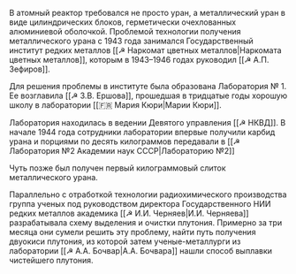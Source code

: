 

В атомный реактор требовался не просто уран, а металлический уран в виде цилиндрических блоков, герметически очехлованных алюминиевой оболочкой. Проблемой технологии получения металлического урана с 1943 года занимался Государственный институт редких металлов [[☭ Наркомат цветных металлов|Наркомата цветных металлов]], которым в 1943–1946 годах руководил [[☭ А.П. Зефиров]].

Для решения проблемы в институте была образована Лаборатория № 1. Ее возглавила [[☭ З.В. Ершова]], прошедшая в тридцатые годы хорошую школу в лаборатории [[🇫🇷 Мария Кюри|Марии Кюри]].

Лаборатория находилась в ведении Девятого управления [[☭ НКВД]]. В начале 1944 года сотрудники лаборатории впервые получили карбид урана и порциями по десять килограммов передавали в [[☭ Лаборатория №2 Академии наук СССР|Лабораторию №2]] 

Чуть позже был получен первый килограммовый слиток металлического урана.

Параллельно с отработкой технологии радиохимического производства группа ученых под руководством директора Государственного НИИ редких металлов академика [[☭ И.И. Черняев|И.И. Черняева]] разрабатывала схему выделения и очистки плутония. Примерно за три месяца они сумели решить эту проблему, найти путь получения двуокиси плутония, из которой затем ученые-металлурги из лаборатории [[☭ А.А. Бочвар|А.А. Бочвара]] нашли способ выплавки чистейшего плутония.

